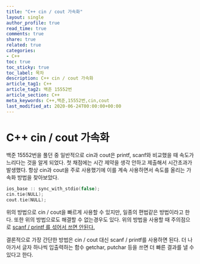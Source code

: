 ```yaml
---
title: "C++ cin / cout 가속화"
layout: single
author_profile: true
read_time: true
comments: true
share: true
related: true
categories:
- C++
toc: true
toc_sticky: true
toc_label: 목차
description: C++ cin / cout 가속화
article_tag1: C++
article_tag2: 백준 15552번
article_section: C++
meta_keywords: C++,백준,15552번,cin,cout
last_modified_at: 2020-06-24T00:00:00+00:00
---
```


# C++ cin / cout 가속화

백준 15552번을 풀던 중 일반적으로 cin과 cout은 printf, scanf와 비교했을 때 속도가 느리다는 것을 알게 되었다. 첫 채점에는 시간 제약을 생각 안하고 제출해서 시간초과가 발생했다. 항상 cin과 cout을 주로 사용했기에 이를 계속 사용하면서 속도를 올리는 가속화 방법을 찾아보았다.

```cpp
ios_base :: sync_with_stdio(false);
cin.tie(NULL);
cout.tie(NULL);
```

위의 방법으로 cin / cout을 빠르게 사용할 수 있지만, 일종의 편법같은 방법이라고 한다. 또한 위의 방법으로도 해결할 수 없는경우도 있다. 위의 방법을 사용할 때 주의점으로 <u>scanf / printf 를 섞어서 쓰면 안된다.</u>

결론적으로 가장 간단한 방법은 cin / cout 대신 scanf / printf를 사용하면 된다. 더 나아가서 글자 하나씩 입출력하는 함수 getchar, putchar 등을 쓰면 더 빠른 결과를 낼 수 있다고 한다.